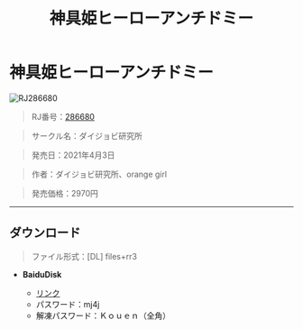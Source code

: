 ﻿---
layout: mypost
title: 神具姫ヒーローアンチドミー
categories: [ダイジョビ研究所]
---

# 神具姫ヒーローアンチドミー

![RJ286680](RJ286680-Cover.webp)

> RJ番号：<a href="https://www.dlsite.com/maniax/RJ286680/" target="_blank">286680</a>

> サークル名：ダイジョビ研究所

> 発売日：2021年4月3日

> 作者：ダイジョビ研究所、orange girl

> 発売価格：2970円

---
## ダウンロード
> ファイル形式：[DL] files+rr3

  - **BaiduDisk**

    - [リンク](https://pan.baidu.com/s/1hs2Pj0OaNVnGEU-2UvDBDQ)
    - パスワード：mj4j
    - 解凍パスワード：Ｋｏｕｅｎ（全角）
